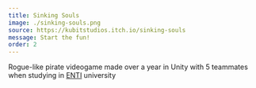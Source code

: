 ```yaml
---
title: Sinking Souls
image: ./sinking-souls.png
source: https://kubitstudios.itch.io/sinking-souls
message: Start the fun!
order: 2
---
```


Rogue-like pirate videogame made over a year in Unity with 5 teammates when studying in [ENTI](https://enti.cat/)
university
